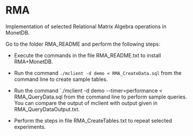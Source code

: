 # RMA
Implementation of selected Relational Matrix Algebra operations in MonetDB.

Go to the folder RMA_README and perform the following steps:

- Execute the commands in the file RMA_README.txt to install RMA+MonetDB.

- Run the command `./mclient -d demo < RMA_CreateData.sql` from the command 
line to create sample tables.

 - Run the command `./mclient -d demo --timer=performance < RMA_QueryData.sql 
from the command line to perform sample queries. You can compare the output 
of mclient with output given in RMA_QueryDataOutput.txt.

- Perform the steps in file RMA_CreateTables.txt to repeat selected experiments.
